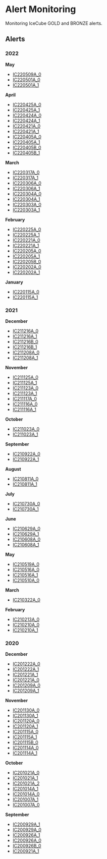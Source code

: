 # Alert Monitoring

Monitoring IceCube GOLD and BRONZE alerts.

## Alerts
### 2022
**May**

- [IC220509A_0](https://rmorgan10.github.io/AlertMonitoring/IC220509A_0/)
- [IC220501A_0](https://rmorgan10.github.io/AlertMonitoring/IC220501A_0/)
- [IC220501A_1](https://rmorgan10.github.io/AlertMonitoring/IC220501A_1/)


**April**

- [IC220425A_0](https://rmorgan10.github.io/AlertMonitoring/IC220425A_0/)
- [IC220425A_1](https://rmorgan10.github.io/AlertMonitoring/IC220425A_1/)
- [IC220424A_0](https://rmorgan10.github.io/AlertMonitoring/IC220424A_0/)
- [IC220424A_1](https://rmorgan10.github.io/AlertMonitoring/IC220424A_1/)
- [IC220421A_0](https://rmorgan10.github.io/AlertMonitoring/IC220421A_0/)
- [IC220421A_1](https://rmorgan10.github.io/AlertMonitoring/IC220421A_1/)
- [IC220405A_0](https://rmorgan10.github.io/AlertMonitoring/IC220405A_0/)
- [IC220405A_1](https://rmorgan10.github.io/AlertMonitoring/IC220405A_1/)
- [IC220405B_0](https://rmorgan10.github.io/AlertMonitoring/IC220405B_0/)
- [IC220405B_1](https://rmorgan10.github.io/AlertMonitoring/IC220405B_1/)


**March**

- [IC220317A_0](https://rmorgan10.github.io/AlertMonitoring/IC220317A_0/)
- [IC220317A_1](https://rmorgan10.github.io/AlertMonitoring/IC220317A_1/)
- [IC220306A_0](https://rmorgan10.github.io/AlertMonitoring/IC220306A_0/)
- [IC220306A_1](https://rmorgan10.github.io/AlertMonitoring/IC220306A_1/)
- [IC220304A_0](https://rmorgan10.github.io/AlertMonitoring/IC220304A_0/)
- [IC220304A_1](https://rmorgan10.github.io/AlertMonitoring/IC220304A_1/)
- [IC220303A_0](https://rmorgan10.github.io/AlertMonitoring/IC220303A_0/)
- [IC220303A_1](https://rmorgan10.github.io/AlertMonitoring/IC220303A_1/)


**February**

- [IC220225A_0](https://rmorgan10.github.io/AlertMonitoring/IC220225A_0/)
- [IC220225A_1](https://rmorgan10.github.io/AlertMonitoring/IC220225A_1/)
- [IC220221A_0](https://rmorgan10.github.io/AlertMonitoring/IC220221A_0/)
- [IC220221A_1](https://rmorgan10.github.io/AlertMonitoring/IC220221A_1/)
- [IC220205A_0](https://rmorgan10.github.io/AlertMonitoring/IC220205A_0/)
- [IC220205A_1](https://rmorgan10.github.io/AlertMonitoring/IC220205A_1/)
- [IC220205B_0](https://rmorgan10.github.io/AlertMonitoring/IC220205B_0/)
- [IC220202A_0](https://rmorgan10.github.io/AlertMonitoring/IC220202A_0/)
- [IC220202A_1](https://rmorgan10.github.io/AlertMonitoring/IC220202A_1/)


**January**

- [IC220115A_0](https://rmorgan10.github.io/AlertMonitoring/IC220115A_0/)
- [IC220115A_1](https://rmorgan10.github.io/AlertMonitoring/IC220115A_1/)


### 2021
**December**

- [IC211216A_0](https://rmorgan10.github.io/AlertMonitoring/IC211216A_0/)
- [IC211216A_1](https://rmorgan10.github.io/AlertMonitoring/IC211216A_1/)
- [IC211216B_0](https://rmorgan10.github.io/AlertMonitoring/IC211216B_0/)
- [IC211216B_1](https://rmorgan10.github.io/AlertMonitoring/IC211216B_1/)
- [IC211208A_0](https://rmorgan10.github.io/AlertMonitoring/IC211208A_0/)
- [IC211208A_1](https://rmorgan10.github.io/AlertMonitoring/IC211208A_1/)


**November**

- [IC211125A_0](https://rmorgan10.github.io/AlertMonitoring/IC211125A_0/)
- [IC211125A_1](https://rmorgan10.github.io/AlertMonitoring/IC211125A_1/)
- [IC211123A_0](https://rmorgan10.github.io/AlertMonitoring/IC211123A_0/)
- [IC211123A_1](https://rmorgan10.github.io/AlertMonitoring/IC211123A_1/)
- [IC211117A_0](https://rmorgan10.github.io/AlertMonitoring/IC211117A_0/)
- [IC211116A_0](https://rmorgan10.github.io/AlertMonitoring/IC211116A_0/)
- [IC211116A_1](https://rmorgan10.github.io/AlertMonitoring/IC211116A_1/)


**October**

- [IC211023A_0](https://rmorgan10.github.io/AlertMonitoring/IC211023A_0/)
- [IC211023A_1](https://rmorgan10.github.io/AlertMonitoring/IC211023A_1/)


**September**

- [IC210922A_0](https://rmorgan10.github.io/AlertMonitoring/IC210922A_0/)
- [IC210922A_1](https://rmorgan10.github.io/AlertMonitoring/IC210922A_1/)


**August**

- [IC210811A_0](https://rmorgan10.github.io/AlertMonitoring/IC210811A_0/)
- [IC210811A_1](https://rmorgan10.github.io/AlertMonitoring/IC210811A_1/)


**July**

- [IC210730A_0](https://rmorgan10.github.io/AlertMonitoring/IC210730A_0/)
- [IC210730A_1](https://rmorgan10.github.io/AlertMonitoring/IC210730A_1/)


**June**

- [IC210629A_0](https://rmorgan10.github.io/AlertMonitoring/IC210629A_0/)
- [IC210629A_1](https://rmorgan10.github.io/AlertMonitoring/IC210629A_1/)
- [IC210608A_0](https://rmorgan10.github.io/AlertMonitoring/IC210608A_0/)
- [IC210608A_1](https://rmorgan10.github.io/AlertMonitoring/IC210608A_1/)


**May**

- [IC210519A_0](https://rmorgan10.github.io/AlertMonitoring/IC210519A_0/)
- [IC210516A_0](https://rmorgan10.github.io/AlertMonitoring/IC210516A_0/)
- [IC210516A_1](https://rmorgan10.github.io/AlertMonitoring/IC210516A_1/)
- [IC210510A_0](https://rmorgan10.github.io/AlertMonitoring/IC210510A_0/)


**March**

- [IC210322A_0](https://rmorgan10.github.io/AlertMonitoring/IC210322A_0/)


**February**

- [IC210213A_0](https://rmorgan10.github.io/AlertMonitoring/IC210213A_0/)
- [IC210210A_0](https://rmorgan10.github.io/AlertMonitoring/IC210210A_0/)
- [IC210210A_1](https://rmorgan10.github.io/AlertMonitoring/IC210210A_1/)


### 2020
**December**

- [IC201222A_0](https://rmorgan10.github.io/AlertMonitoring/IC201222A_0/)
- [IC201222A_1](https://rmorgan10.github.io/AlertMonitoring/IC201222A_1/)
- [IC201221A_1](https://rmorgan10.github.io/AlertMonitoring/IC201221A_1/)
- [IC201221A_0](https://rmorgan10.github.io/AlertMonitoring/IC201221A_0/)
- [IC201209A_0](https://rmorgan10.github.io/AlertMonitoring/IC201209A_0/)
- [IC201209A_1](https://rmorgan10.github.io/AlertMonitoring/IC201209A_1/)


**November**

- [IC201130A_0](https://rmorgan10.github.io/AlertMonitoring/IC201130A_0/)
- [IC201130A_1](https://rmorgan10.github.io/AlertMonitoring/IC201130A_1/)
- [IC201120A_0](https://rmorgan10.github.io/AlertMonitoring/IC201120A_0/)
- [IC201120A_1](https://rmorgan10.github.io/AlertMonitoring/IC201120A_1/)
- [IC201115A_0](https://rmorgan10.github.io/AlertMonitoring/IC201115A_0/)
- [IC201115A_1](https://rmorgan10.github.io/AlertMonitoring/IC201115A_1/)
- [IC201115B_0](https://rmorgan10.github.io/AlertMonitoring/IC201115B_0/)
- [IC201114A_0](https://rmorgan10.github.io/AlertMonitoring/IC201114A_0/)
- [IC201114A_1](https://rmorgan10.github.io/AlertMonitoring/IC201114A_1/)


**October**

- [IC201021A_0](https://rmorgan10.github.io/AlertMonitoring/IC201021A_0/)
- [IC201021A_1](https://rmorgan10.github.io/AlertMonitoring/IC201021A_1/)
- [IC201021A_2](https://rmorgan10.github.io/AlertMonitoring/IC201021A_2/)
- [IC201014A_1](https://rmorgan10.github.io/AlertMonitoring/IC201014A_1/)
- [IC201014A_0](https://rmorgan10.github.io/AlertMonitoring/IC201014A_0/)
- [IC201007A_1](https://rmorgan10.github.io/AlertMonitoring/IC201007A_1/)
- [IC201007A_0](https://rmorgan10.github.io/AlertMonitoring/IC201007A_0/)


**September**

- [IC200929A_1](https://rmorgan10.github.io/AlertMonitoring/IC200929A_1/)
- [IC200929A_0](https://rmorgan10.github.io/AlertMonitoring/IC200929A_0/)
- [IC200926A_1](https://rmorgan10.github.io/AlertMonitoring/IC200926A_1/)
- [IC200926A_0](https://rmorgan10.github.io/AlertMonitoring/IC200926A_0/)
- [IC200926B_0](https://rmorgan10.github.io/AlertMonitoring/IC200926B_0/)
- [IC200921A_1](https://rmorgan10.github.io/AlertMonitoring/IC200921A_1/)


